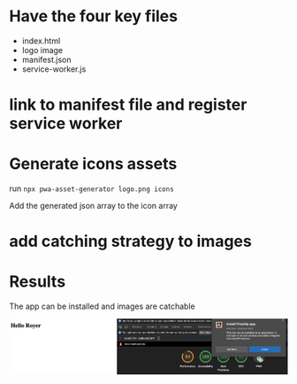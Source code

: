 # Have the four key files
- index.html
- logo image
- manifest.json
- service-worker.js

# link to manifest file and register service worker

# Generate icons assets

run `npx pwa-asset-generator logo.png icons`

Add the generated json array to the icon array

# add catching strategy to images

# Results

The app can be installed and images are catchable

![Final results](./readme-assets/final%20results.png)

